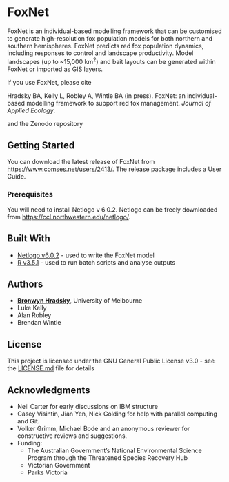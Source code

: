 # FoxNet

FoxNet is an individual-based modelling framework that can be customised to generate high-resolution fox population models for both northern and southern hemispheres.  FoxNet predicts red fox population dynamics, including responses to control and landscape productivity. Model landscapes (up to ~15,000 km<sup>2</sup>) and bait layouts can be generated within FoxNet or imported as GIS layers. 

If you use FoxNet, please cite

Hradsky BA, Kelly L, Robley A, Wintle BA (in press). FoxNet: an individual-based modelling framework to support red fox management. *Journal of Applied Ecology*.

and the Zenodo repository


## Getting Started

You can download the latest release of FoxNet from https://www.comses.net/users/2413/.  The release package includes a User Guide.

### Prerequisites

You will need to install Netlogo v 6.0.2.  Netlogo can be freely downloaded from https://ccl.northwestern.edu/netlogo/. 

## Built With

* [Netlogo v6.0.2](https://ccl.northwestern.edu/netlogo/) - used to write the FoxNet model
* [R v3.5.1](https://www.rstudio.com/) - used to run batch scripts and analyse outputs

## Authors

* [**Bronwyn Hradsky**](https://github.com/bhradsky), University of Melbourne
* Luke Kelly
* Alan Robley
* Brendan Wintle

## License

This project is licensed under the GNU General Public License v3.0 - see the [LICENSE.md](LICENSE.md) file for details

## Acknowledgments

* Neil Carter for early discussions on IBM structure
* Casey Visintin, Jian Yen, Nick Golding for help with parallel computing and Git.
* Volker Grimm, Michael Bode and an anonymous reviewer for constructive reviews and suggestions.
* Funding: 
  * The Australian Government’s National Environmental Science Program through the Threatened Species Recovery Hub
  * Victorian Government
  * Parks Victoria

